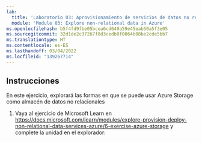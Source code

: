 ```yaml
---
lab:
  title: 'Laboratorio 03: Aprovisionamiento de servicios de datos no relacionales de Azure'
  module: 'Module 03: Explore non-relational data in Azure'
ms.openlocfilehash: b5f4fd9fbe05bcea6cd640a59e45eab50a5f3e05
ms.sourcegitcommit: 32d1de2c37267f8d3cedb0f0064b08be2cde5bb7
ms.translationtype: HT
ms.contentlocale: es-ES
ms.lasthandoff: 03/04/2022
ms.locfileid: "139267714"
---
```

## <a name="instructions"></a>Instrucciones
En este ejercicio, explorará las formas en que se puede usar Azure Storage como almacén de datos no relacionales

1.  Vaya al ejercicio de Microsoft Learn en https://docs.microsoft.com/learn/modules/explore-provision-deploy-non-relational-data-services-azure/6-exercise-azure-storage y complete la unidad en el explorador: 

